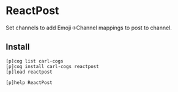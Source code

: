 # ReactPost

Set channels to add Emoji->Channel mappings to post to channel.

## Install

```text
[p]cog list carl-cogs
[p]cog install carl-cogs reactpost
[p]load reactpost

[p]help ReactPost
```